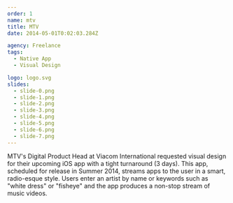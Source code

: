 ```yaml
---
order: 1
name: mtv
title: MTV
date: 2014-05-01T0:02:03.284Z

agency: Freelance
tags:
  - Native App
  - Visual Design

logo: logo.svg
slides:
  - slide-0.png
  - slide-1.png
  - slide-2.png
  - slide-3.png
  - slide-4.png
  - slide-5.png
  - slide-6.png
  - slide-7.png
---
```

MTV's Digital Product Head at Viacom International requested visual design for their upcoming iOS app with a tight turnaround (3 days). This app, scheduled for release in Summer 2014, streams apps to the user in a smart, radio-esque style. Users enter an artist by name or keywords such as "white dress" or "fisheye" and the app produces a non-stop stream of music videos.
